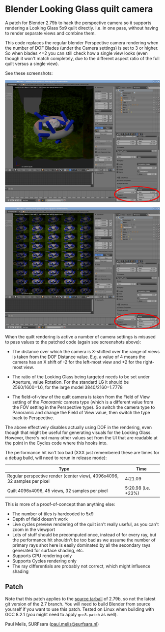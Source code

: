 # Blender Looking Glass quilt camera

A patch for Blender 2.79b to hack the perspective camera so it supports rendering a Looking Glass 5x9 quilt directly. I.e. in one pass, without having to render separate views and combine them.

This code replaces the regular blender Perspective camera rendering when the number of DOF Blades (under the Camera settings) is set to 3 or higher. So when blades <=2 you can still check how a single view looks (even though it won't match completely, due to the different aspect ratio of the full quilt versus a single view).

See these screenshots:

![](regular.png)

![](quilt.png)

When the quilt rendering is active a number of camera settings is misused to pass values to the patched code (again see screenshots above):

- The distance over which the camera is X-shifted over the range  of views is taken from the DOF Distance value. E.g. a value of 4 means the camera has an X shift of -2 for the left-most view and +2 for the right-most view.

- The ratio of the Looking Glass being targeted needs to be set under Aperture, value Rotation. For the standard LG it should be 2560/1600=1.6, for the large model 3840/2160=1.7778

- The field-of-view of the quilt camera is taken from the Field of View setting of the *Panoramic* camera type (which is a different value from the FOV setting in the Perspective type). So switch the camera type to Panoramic and change the Field of View value, then switch the type back to Perspective.

The above effectively disables actually using DOF in the rendering, even though that might be useful for generating visuals for the Looking Glass. However, there's not many other values set from the UI that are readable at the point in the Cycles code where this hooks into.

The performance hit isn't too bad (XXX just remembered these are
  times for a debug build, will need to rerun in release mode):

| Type | Time |
| ---- | ---- |
| Regular perspective render (center view), 4096x4096, 32 samples per pixel | 4:21.09 |
| Quilt 4096x4096, 45 views, 32 samples per pixel | 5:20.98 (i.e. +23%) |

This is more of a proof-of-concept than anything else:

- The number of tiles is hardcoded to 5x9
- Depth of field doesn't work
- Live cycles preview rendering of the quilt isn't really useful,
  as you can't zoom in the viewport
- Lots of stuff should be precomputed once, instead of for every ray, but the performance hit shouldn't be too bad as we assume the number of primary rays shot here is easily dominated by all the secondary rays generated for surface shading, etc.
- Supports CPU rendering only
- Supports Cycles rendering only
- The ray differentials are probably not correct, which might influence shading

## Patch

Note that this patch applies to the [source tarball](http://download.blender.org/source/blender-2.79b.tar.gz)
of 2.79b, so not the latest git version of the 2.7 branch.
You will need to build Blender from source yourself if you want to use this patch. Tested on Linux when building with GCC 8.2.1 (you might need to apply `gcc8.patch` as well).

Paul Melis, SURFsara (paul.melis@surfsara.nl)
